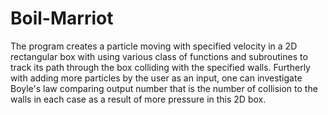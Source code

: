 # Boil-Marriot
The program creates a particle moving with specified velocity in a 2D rectangular box with using various class of functions and subroutines to track its path through the box colliding with the specified walls.
Furtherly with adding more particles by the user as an input, one can investigate Boyle's law comparing output number that is the number of collision to the walls in each case as a result of more pressure in this 2D box.
